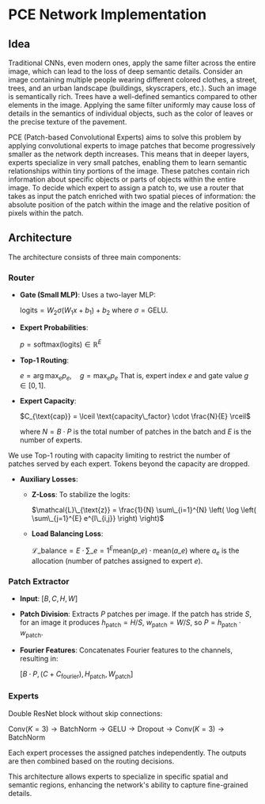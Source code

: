 # PCE Network Implementation

## Idea

Traditional CNNs, even modern ones, apply the same filter across the entire image, which can lead to the loss of deep semantic details. Consider an image containing multiple people wearing different colored clothes, a street, trees, and an urban landscape (buildings, skyscrapers, etc.). Such an image is semantically rich. Trees have a well-defined semantics compared to other elements in the image. Applying the same filter uniformly may cause loss of details in the semantics of individual objects, such as the color of leaves or the precise texture of the pavement.

PCE (Patch-based Convolutional Experts) aims to solve this problem by applying convolutional experts to image patches that become progressively smaller as the network depth increases. This means that in deeper layers, experts specialize in very small patches, enabling them to learn semantic relationships within tiny portions of the image. These patches contain rich information about specific objects or parts of objects within the entire image. To decide which expert to assign a patch to, we use a router that takes as input the patch enriched with two spatial pieces of information: the absolute position of the patch within the image and the relative position of pixels within the patch.

## Architecture

The architecture consists of three main components:

### Router
- **Gate (Small MLP)**: Uses a two-layer MLP:
  
  $\text{logits} = W_2 \sigma(W_1 x + b_1) + b_2$
  where $\sigma = \text{GELU}$.
- **Expert Probabilities**:

  $p = \text{softmax}(\text{logits}) \in \mathbb{R}^E$
- **Top-1 Routing**:

  $e = \arg\max_e p_e, \quad g = \max_e p_e$
  That is, expert index $e$ and gate value $g \in [0,1]$.
- **Expert Capacity**:

  $C_{\text{cap}} = \lceil \text{capacity\_factor} \cdot \frac{N}{E} \rceil$
  
  where $N = B \cdot P$ is the total number of patches in the batch and $E$ is the number of experts.

We use Top-1 routing with capacity limiting to restrict the number of patches served by each expert. Tokens beyond the capacity are dropped.
- **Auxiliary Losses**:
  - **Z-Loss**: To stabilize the logits:

    $\mathcal{L}\_{\text{z}} = \frac{1}{N} \sum\_{i=1}^{N} \left( \log \left( \sum\_{j=1}^{E} e^{l\_{i,j}} \right) \right)$
  - **Load Balancing Loss**:

    $\mathcal{L}\_{\text{balance}} = E \cdot \sum\_{e=1}^{E} \text{mean}(p\_e) \cdot \text{mean}(a\_e)$
    where $a_e$ is the allocation (number of patches assigned to expert $e$).

### Patch Extractor
- **Input**: $[B, C, H, W]$
- **Patch Division**: Extracts $P$ patches per image.
  If the patch has stride $S$, for an image it produces $h_{\text{patch}} = H/S$, $w_{\text{patch}} = W/S$, so $P = h_{\text{patch}} \cdot w_{\text{patch}}$.
- **Fourier Features**: Concatenates Fourier features to the channels, resulting in:

  $[B \cdot P, (C + C_{\text{fourier}}), H_{\text{patch}}, W_{\text{patch}}]$

### Experts
Double ResNet block without skip connections:

$\text{Conv}(K=3) \rightarrow \text{BatchNorm} \rightarrow \text{GELU} \rightarrow \text{Dropout} \rightarrow \text{Conv}(K=3) \rightarrow \text{BatchNorm}$

Each expert processes the assigned patches independently. The outputs are then combined based on the routing decisions.

This architecture allows experts to specialize in specific spatial and semantic regions, enhancing the network's ability to capture fine-grained details.